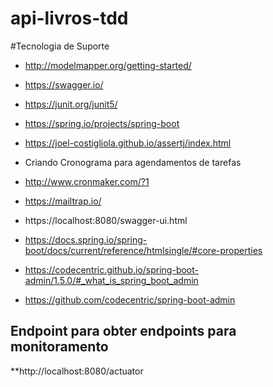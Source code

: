 # api-livros-tdd

#Tecnologia de Suporte 
* http://modelmapper.org/getting-started/

* https://swagger.io/

* https://junit.org/junit5/

* https://spring.io/projects/spring-boot

* https://joel-costigliola.github.io/assertj/index.html

* Criando Cronograma para agendamentos de tarefas 
* http://www.cronmaker.com/?1

* https://mailtrap.io/

* https://localhost:8080/swagger-ui.html

* https://docs.spring.io/spring-boot/docs/current/reference/htmlsingle/#core-properties

* https://codecentric.github.io/spring-boot-admin/1.5.0/#_what_is_spring_boot_admin
* https://github.com/codecentric/spring-boot-admin

## Endpoint para obter endpoints para monitoramento
**http://localhost:8080/actuator